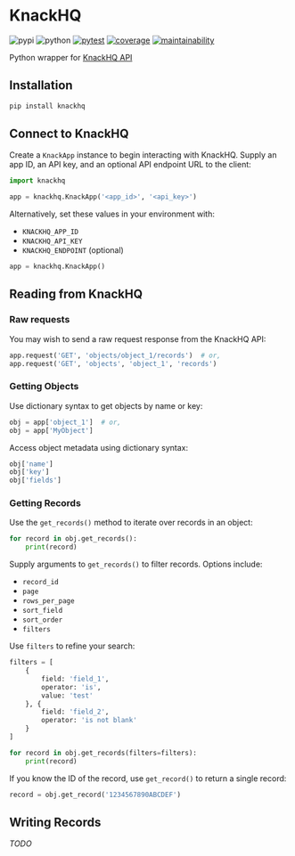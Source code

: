 # KnackHQ

![pypi](https://img.shields.io/pypi/v/knackhq?color=yellow&logo=python&logoColor=eee&style=flat-square)
![python](https://img.shields.io/pypi/pyversions/knackhq?logo=python&logoColor=eee&style=flat-square)
[![pytest](https://img.shields.io/github/workflow/status/amancevice/knackhq/pytest?logo=github&style=flat-square)](https://github.com/amancevice/knackhq/actions)
[![coverage](https://img.shields.io/codeclimate/coverage/amancevice/knackhq?logo=code-climate&style=flat-square)](https://codeclimate.com/github/amancevice/knackhq/test_coverage)
[![maintainability](https://img.shields.io/codeclimate/maintainability/amancevice/knackhq?logo=code-climate&style=flat-square)](https://codeclimate.com/github/amancevice/knackhq/maintainability)

Python wrapper for [KnackHQ API](https://www.knack.com/developer-documentation/)

## Installation

```bash
pip install knackhq
```


## Connect to KnackHQ

Create a `KnackApp` instance to begin interacting with KnackHQ. Supply an app ID, an API key, and an optional API endpoint URL to the client:

```python
import knackhq

app = knackhq.KnackApp('<app_id>', '<api_key>')
```

Alternatively, set these values in your environment with:

* `KNACKHQ_APP_ID`
* `KNACKHQ_API_KEY`
* `KNACKHQ_ENDPOINT` (optional)

```python
app = knackhq.KnackApp()
```


## Reading from KnackHQ


### Raw requests

You may wish to send a raw request response from the KnackHQ API:

```python
app.request('GET', 'objects/object_1/records')  # or,
app.request('GET', 'objects', 'object_1', 'records')
```


### Getting Objects

Use dictionary syntax to get objects by name or key:

```python
obj = app['object_1']  # or,
obj = app['MyObject']
```

Access object metadata using dictionary syntax:

```python
obj['name']
obj['key']
obj['fields']
```

### Getting Records

Use the `get_records()` method to iterate over records in an object:

```python
for record in obj.get_records():
    print(record)
```

Supply arguments to `get_records()` to filter records. Options include:
* `record_id`
* `page`
* `rows_per_page`
* `sort_field`
* `sort_order`
* `filters`

Use `filters` to refine your search:

```python
filters = [
    {
        field: 'field_1',
        operator: 'is',
        value: 'test'
    }, {
        field: 'field_2',
        operator: 'is not blank'
    }
]

for record in obj.get_records(filters=filters):
    print(record)
```

If you know the ID of the record, use `get_record()` to return a single record:

```python
record = obj.get_record('1234567890ABCDEF')
```


## Writing Records

*TODO*
